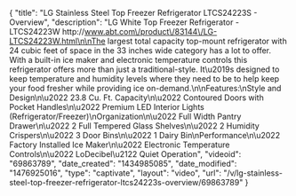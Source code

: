 {
    "title": "LG Stainless Steel Top Freezer Refrigerator LTCS24223S - Overview",
    "description": "LG White Top Freezer Refrigerator - LTCS24223W http:\/\/www.abt.com\/product\/83144\/LG-LTCS24223W.html\n\nThe largest total capacity top-mount refrigerator with 24 cubic feet of space in the 33 inches wide category has a lot to offer. With a built-in ice maker and electronic temperature controls this refrigerator offers more than just a traditional-style. It\u2019s designed to keep temperature and humidity levels where they need to be to help keep your food fresher while providing ice on-demand.\n\nFeatures:\nStyle and Design\n\u2022 23.8 Cu. Ft. Capacity\n\u2022 Contoured Doors with Pocket Handles\n\u2022 Premium LED Interior Lights (Refrigerator\/Freezer)\nOrganization\n\u2022 Full Width Pantry Drawer\n\u2022 2 Full Tempered Glass Shelves\n\u2022 2 Humidity Crispers\n\u2022 3 Door Bins\n\u2022 1 Dairy Bin\nPerformance\n\u2022 Factory Installed Ice Maker\n\u2022 Electronic Temperature Controls\n\u2022 LoDecibel\u2122 Quiet Operation",
    "videoid": "69863789",
    "date_created": "1434985085",
    "date_modified": "1476925016",
    "type": "captivate",
    "layout": "video",
    "url": "\/v\/lg-stainless-steel-top-freezer-refrigerator-ltcs24223s-overview\/69863789"
}